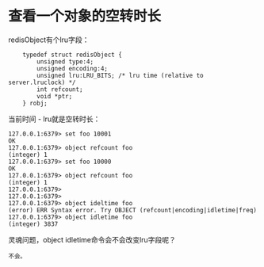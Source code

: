 # 查看一个对象的空转时长
redisObject有个lru字段：
```
    typedef struct redisObject {
        unsigned type:4;
        unsigned encoding:4;
        unsigned lru:LRU_BITS; /* lru time (relative to server.lruclock) */
        int refcount;
        void *ptr;
    } robj;

```
当前时间 - lru就是空转时长：
```
127.0.0.1:6379> set foo 10001
OK
127.0.0.1:6379> object refcount foo
(integer) 1
127.0.0.1:6379> set foo 10000
OK
127.0.0.1:6379> object refcount foo
(integer) 1
127.0.0.1:6379>
127.0.0.1:6379>
127.0.0.1:6379> object ideltime foo
(error) ERR Syntax error. Try OBJECT (refcount|encoding|idletime|freq)
127.0.0.1:6379> object idletime foo
(integer) 3837
```
灵魂问题，object idletime命令会不会改变lru字段呢？
```
不会。
```